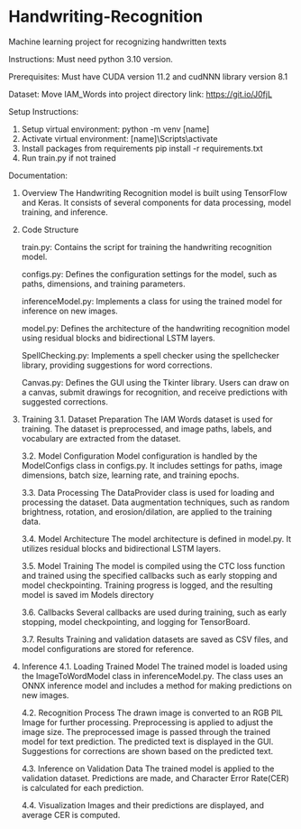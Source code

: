 # Handwriting-Recognition
Machine learning project for recognizing handwritten texts

Instructions:
Must need python 3.10 version.

Prerequisites:
    Must have CUDA version 11.2 and cudNNN library version 8.1

Dataset:
    Move IAM_Words into project directory
    link: https://git.io/J0fjL

Setup Instructions:
1. Setup virtual environment:
    python -m venv [name]
2. Activate virtual environment:
    [name]\Scripts\activate
3. Install packages from requirements
    pip install -r requirements.txt
4. Run train.py if not trained

Documentation:
1. Overview
The Handwriting Recognition model is built using TensorFlow and Keras. It consists of several components for data processing, model training, and inference.

2. Code Structure

    train.py: Contains the script for training the handwriting recognition model.

    configs.py: Defines the configuration settings for the model, such as paths, dimensions, and training parameters.

    inferenceModel.py: Implements a class for using the trained model for inference on new images.

    model.py: Defines the architecture of the handwriting recognition model using residual blocks and bidirectional LSTM layers.

    SpellChecking.py: Implements a spell checker using the spellchecker library, providing suggestions for word corrections.
    
    Canvas.py: Defines the GUI using the Tkinter library. Users can draw on a canvas, submit drawings for recognition, and receive predictions with suggested corrections.


3. Training
    3.1. Dataset Preparation
        The IAM Words dataset is used for training. The dataset is preprocessed, and  image paths, labels, and vocabulary are extracted from the dataset.

    3.2. Model Configuration
        Model configuration is handled by the ModelConfigs class in configs.py. It includes settings for paths, image dimensions, batch size, learning rate, and training epochs.

    3.3. Data Processing
        The DataProvider class is used for loading and processing the dataset. Data augmentation techniques, such as random brightness, rotation, and erosion/dilation, are applied to the training data.

    3.4. Model Architecture
        The model architecture is defined in model.py. It utilizes residual blocks and bidirectional LSTM layers.

    3.5. Model Training
        The model is compiled using the CTC loss function and trained using the specified callbacks such as early stopping and model checkpointing. Training progress is logged, and the resulting model is saved im Models directory

    3.6. Callbacks
        Several callbacks are used during training, such as early stopping, model checkpointing, and logging for TensorBoard.

    3.7. Results
        Training and validation datasets are saved as CSV files, and model configurations are stored for reference.


4. Inference
    4.1. Loading Trained Model
        The trained model is loaded using the ImageToWordModel class in inferenceModel.py. The class uses an ONNX inference model and includes a method for making predictions on new images.

    4.2. Recognition Process
        The drawn image is converted to an RGB PIL Image for further processing. Preprocessing is applied to adjust the image size. The preprocessed image is passed through the trained model for text prediction. The predicted text is displayed in the GUI. Suggestions for corrections are shown based on the predicted text.

    4.3. Inference on Validation Data
        The trained model is applied to the validation dataset. Predictions are made, and Character Error Rate(CER) is calculated for each prediction.

    4.4. Visualization
        Images and their predictions are displayed, and average CER is computed.